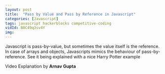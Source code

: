 ```yaml
---
layout: post
title:  "Pass by Value and Pass by Reference in Javascript"
categories: [Javascript]
tags: javascript hackerblocks competitive-coding
vidId: B0C49q3sv4Y
img: 
---
```


Javascript is pass-by-value, but sometimes the value itself is the reference. 
In case of arrays and objects, Javascripts mimics the behaviour of pass-by-reference. See it being explained with a nice Harry Potter example

Video Explanation by **Arnav Gupta**
